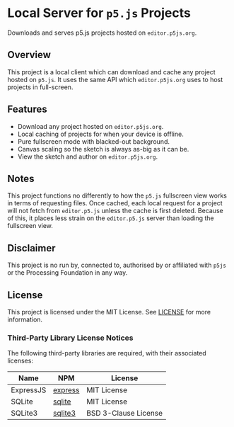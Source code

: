 # Local Server for `p5.js` Projects

Downloads and serves p5.js projects hosted on `editor.p5js.org`.

## Overview

This project is a local client which can download and cache any project hosted on `p5.js`. It uses the same API which `editor.p5js.org` uses to host projects in full-screen.

## Features

* Download any project hosted on `editor.p5js.org`.
* Local caching of projects for when your device is offline.
* Pure fullscreen mode with blacked-out background.
* Canvas scaling so the sketch is always as-big as it can be.
* View the sketch and author on `editor.p5js.org`.

## Notes

This project functions no differently to how the `p5.js` fullscreen view works in terms of requesting files. Once cached, each local request for a project will not fetch from `editor.p5.js` unless the cache is first deleted. Because of this, it places less strain on the `editor.p5.js` server than loading the fullscreen view.

## Disclaimer

This project is no run by, connected to, authorised by or affiliated with `p5js` or the Processing Foundation in any way.

## License

This project is licensed under the MIT License. See [LICENSE](./LICENSE) for more information.

### Third-Party Library License Notices

The following third-party libraries are required, with their associated licenses:

| Name | NPM | License |
| - | - | - |
| ExpressJS | [express](https://www.npmjs.com/package/express) | MIT License
| SQLite | [sqlite](https://www.npmjs.com/package/sqlite) | MIT License
| SQLite3 | [sqlite3](https://www.npmjs.com/package/sqlite3) | BSD 3-Clause License